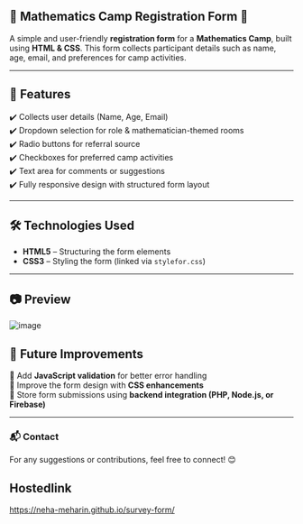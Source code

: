 
## **📌 Mathematics Camp Registration Form** 📝  

A simple and user-friendly **registration form** for a **Mathematics Camp**, built using **HTML & CSS**. This form collects participant details such as name, age, email, and preferences for camp activities.  

---

## **🚀 Features**  
✔️ Collects user details (Name, Age, Email)  
✔️ Dropdown selection for role & mathematician-themed rooms  
✔️ Radio buttons for referral source  
✔️ Checkboxes for preferred camp activities  
✔️ Text area for comments or suggestions  
✔️ Fully responsive design with structured form layout  

---

## **🛠 Technologies Used**  
- **HTML5** – Structuring the form elements  
- **CSS3** – Styling the form (linked via `stylefor.css`)  

---

## **📷 Preview**  
![image](https://github.com/user-attachments/assets/e546b458-3b55-42c5-9987-c014e396ef8c)






## **📌 Future Improvements**  
🔹 Add **JavaScript validation** for better error handling  
🔹 Improve the form design with **CSS enhancements**  
🔹 Store form submissions using **backend integration (PHP, Node.js, or Firebase)**  

---

### **📬 Contact**  
For any suggestions or contributions, feel free to connect! 😊  

## Hostedlink
https://neha-meharin.github.io/survey-form/
